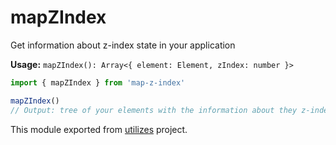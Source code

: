 # mapZIndex

Get information about z-index state in your application

**Usage:** `mapZIndex(): Array<{ element: Element, zIndex: number }>`

```typescript
import { mapZIndex } from 'map-z-index'

mapZIndex()
// Output: tree of your elements with the information about they z-index value
```

<!-- *keywords [] *keywordsend -->


This module exported from [utilizes](https://www.npmjs.com/package/utilizes) project.<!-- -->